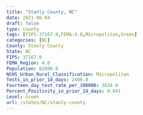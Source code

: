 ```yaml
---
title: "Stanly County, NC"
date: 2021-06-04
draft: false
type: county
tags: [FIPS:37167.0,FEMA:4.0,Micropolitan,Green]
categories: [NC]
County: Stanly County
State: NC
FIPS: 37167.0
FEMA_Region: 4.0
Population: 62806.0
NCHS_Urban_Rural_Classification: Micropolitan
Tests_in_prior_14_days: 2408.0
Fourteen_day_test_rate_per_100000: 3834.0
Percent_Positivity_in_prior_14_days: 0.041
Level: Green
url: /states/NC/stanly-county
---
```



